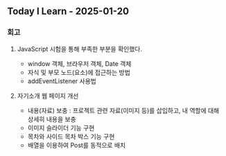 ## Today I Learn - 2025-01-20

### 회고
1. JavaScript 시험을 통해 부족한 부분을 확인했다.
    - window 객체, 브라우저 객체, Date 객체
    - 자식 및 부모 노드(요소)에 접근하는 방법
    - addEventListener 사용법

2. 자기소개 웹 페이지 개선
    - 내용(자료) 보충 : 프로젝트 관련 자료(이미지 등)를 삽입하고, 내 역할에 대해 상세히 내용을 보충
    - 이미지 슬라이더 기능 구현
    - 목차와 사이드 목차 박스 기능 구현
    - 배열을 이용하여 Post를 동적으로 배치